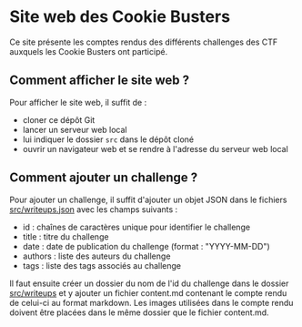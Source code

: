 # Site web des Cookie Busters

Ce site présente les comptes rendus des différents challenges des CTF auxquels les Cookie Busters ont participé.


## Comment afficher le site web ?

Pour afficher le site web, il suffit de :
 - cloner ce dépôt Git
 - lancer un serveur web local
 - lui indiquer le dossier `src` dans le dépôt cloné
 - ouvrir un navigateur web et se rendre à l'adresse du serveur web local


## Comment ajouter un challenge ?

Pour ajouter un challenge, il suffit d'ajouter un objet JSON dans le fichiers [src/writeups.json](src/writeups.json) avec les champs suivants :
 - id : chaînes de caractères unique pour identifier le challenge
 - title : titre du challenge
 - date : date de publication du challenge (format : "YYYY-MM-DD")
 - authors : liste des auteurs du challenge
 - tags : liste des tags associés au challenge

Il faut ensuite créer un dossier du nom de l'id du challenge dans le dossier [src/writeups](src/writeups) et y ajouter un fichier content.md contenant le compte rendu de celui-ci au format markdown. Les images utilisées dans le compte rendu doivent être placées dans le même dossier que le fichier content.md.
